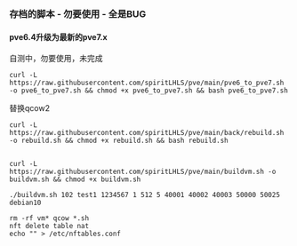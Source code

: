 
### 存档的脚本 - 勿要使用 - 全是BUG

#### pve6.4升级为最新的pve7.x

自测中，勿要使用，未完成

```
curl -L https://raw.githubusercontent.com/spiritLHLS/pve/main/pve6_to_pve7.sh -o pve6_to_pve7.sh && chmod +x pve6_to_pve7.sh && bash pve6_to_pve7.sh
```

替换qcow2

```
curl -L https://raw.githubusercontent.com/spiritLHLS/pve/main/back/rebuild.sh -o rebuild.sh && chmod +x rebuild.sh && bash rebuild.sh
```

```

```

```
curl -L https://raw.githubusercontent.com/spiritLHLS/pve/main/buildvm.sh -o buildvm.sh && chmod +x buildvm.sh
```

```
./buildvm.sh 102 test1 1234567 1 512 5 40001 40002 40003 50000 50025 debian10
```

```
rm -rf vm* qcow *.sh
nft delete table nat
echo "" > /etc/nftables.conf
```

